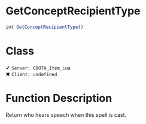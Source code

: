 # GetConceptRecipientType
```js
int GetConceptRecipientType()
```
# Class
✔ `Server: CDOTA_Item_Lua`  
✖ `Client: undefined`  

# Function Description
Return who hears speech when this spell is cast.
